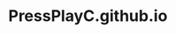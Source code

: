 # PressPlayC.github.io
<body>
    <script>
      <!-- TradingView Widget BEGIN -->
<div class="tradingview-widget-container">
  <div class="tradingview-widget-container__widget"></div>
  <div class="tradingview-widget-copyright"><a href="https://www.tradingview.com/" rel="noopener nofollow" target="_blank"><span class="blue-text">Ticker tape by TradingView</span></a></div>
  <script type="text/javascript" src="https://s3.tradingview.com/external-embedding/embed-widget-ticker-tape.js" async>
  {
  "symbols": [
    {
      "proName": "FOREXCOM:SPXUSD",
      "title": "S&P 500 Index"
    },
    {
      "proName": "FOREXCOM:NSXUSD",
      "title": "US 100 Cash CFD"
    },
    {
      "proName": "FX_IDC:EURUSD",
      "title": "EUR to USD"
    },
    {
      "proName": "BITSTAMP:BTCUSD",
      "title": "Bitcoin"
    },
    {
      "proName": "BITSTAMP:ETHUSD",
      "title": "Ethereum"
    }
  ],
  "colorTheme": "light",
  "locale": "en",
  "largeChartUrl": "",
  "isTransparent": false,
  "showSymbolLogo": true,
  "displayMode": "adaptive"
}
  </script>
</div>
<!-- TradingView Widget END -->
    </script>
</body>
